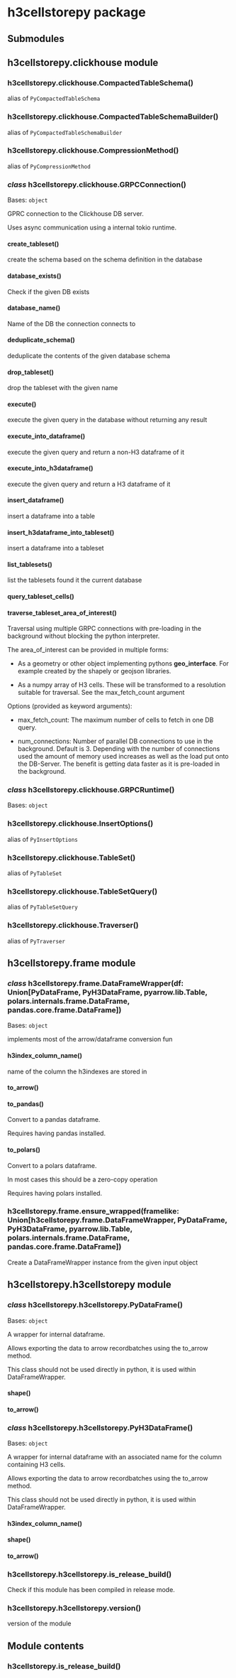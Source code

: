 # h3cellstorepy package

## Submodules

## h3cellstorepy.clickhouse module


### h3cellstorepy.clickhouse.CompactedTableSchema()
alias of `PyCompactedTableSchema`


### h3cellstorepy.clickhouse.CompactedTableSchemaBuilder()
alias of `PyCompactedTableSchemaBuilder`


### h3cellstorepy.clickhouse.CompressionMethod()
alias of `PyCompressionMethod`


### _class_ h3cellstorepy.clickhouse.GRPCConnection()
Bases: `object`

GPRC connection to the Clickhouse DB server.

Uses async communication using a internal tokio runtime.


#### create_tableset()
create the schema based on the schema definition in the database


#### database_exists()
Check if the given DB exists


#### database_name()
Name of the DB the connection connects to


#### deduplicate_schema()
deduplicate the contents of the given database schema


#### drop_tableset()
drop the tableset with the given name


#### execute()
execute the given query in the database without returning any result


#### execute_into_dataframe()
execute the given query and return a non-H3 dataframe of it


#### execute_into_h3dataframe()
execute the given query and return a H3 dataframe of it


#### insert_dataframe()
insert a dataframe into a table


#### insert_h3dataframe_into_tableset()
insert a dataframe into a tableset


#### list_tablesets()
list the tablesets found it the current database


#### query_tableset_cells()

#### traverse_tableset_area_of_interest()
Traversal using multiple GRPC connections with pre-loading in the background without blocking
the python interpreter.

The area_of_interest can be provided in multiple forms:


* As a geometry or other object implementing pythons __geo_interface__. For example created by the shapely or geojson libraries.


* As a numpy array of H3 cells. These will be transformed to a resolution suitable for traversal. See the max_fetch_count argument

Options (provided as keyword arguments):


* max_fetch_count: The maximum number of cells to fetch in one DB query.


* num_connections: Number of parallel DB connections to use in the background. Default is 3. Depending with the number of connections used the amount of memory used increases as well as the load put onto the DB-Server. The benefit is getting data faster as it is pre-loaded in the background.


### _class_ h3cellstorepy.clickhouse.GRPCRuntime()
Bases: `object`


### h3cellstorepy.clickhouse.InsertOptions()
alias of `PyInsertOptions`


### h3cellstorepy.clickhouse.TableSet()
alias of `PyTableSet`


### h3cellstorepy.clickhouse.TableSetQuery()
alias of `PyTableSetQuery`


### h3cellstorepy.clickhouse.Traverser()
alias of `PyTraverser`

## h3cellstorepy.frame module


### _class_ h3cellstorepy.frame.DataFrameWrapper(df: Union[PyDataFrame, PyH3DataFrame, pyarrow.lib.Table, polars.internals.frame.DataFrame, pandas.core.frame.DataFrame])
Bases: `object`

implements most of the arrow/dataframe conversion fun


#### h3index_column_name()
name of the column the h3indexes are stored in


#### to_arrow()

#### to_pandas()
Convert to a pandas dataframe.

Requires having pandas installed.


#### to_polars()
Convert to a polars dataframe.

In most cases this should be a zero-copy operation

Requires having polars installed.


### h3cellstorepy.frame.ensure_wrapped(framelike: Union[h3cellstorepy.frame.DataFrameWrapper, PyDataFrame, PyH3DataFrame, pyarrow.lib.Table, polars.internals.frame.DataFrame, pandas.core.frame.DataFrame])
Create a DataFrameWrapper instance from the given input object

## h3cellstorepy.h3cellstorepy module


### _class_ h3cellstorepy.h3cellstorepy.PyDataFrame()
Bases: `object`

A wrapper for internal dataframe.

Allows exporting the data to arrow recordbatches using the to_arrow method.

This class should not be used directly in python, it is used within DataFrameWrapper.


#### shape()

#### to_arrow()

### _class_ h3cellstorepy.h3cellstorepy.PyH3DataFrame()
Bases: `object`

A wrapper for internal dataframe with an associated name for the column containing H3 cells.

Allows exporting the data to arrow recordbatches using the to_arrow method.

This class should not be used directly in python, it is used within DataFrameWrapper.


#### h3index_column_name()

#### shape()

#### to_arrow()

### h3cellstorepy.h3cellstorepy.is_release_build()
Check if this module has been compiled in release mode.


### h3cellstorepy.h3cellstorepy.version()
version of the module

## Module contents


### h3cellstorepy.is_release_build()
